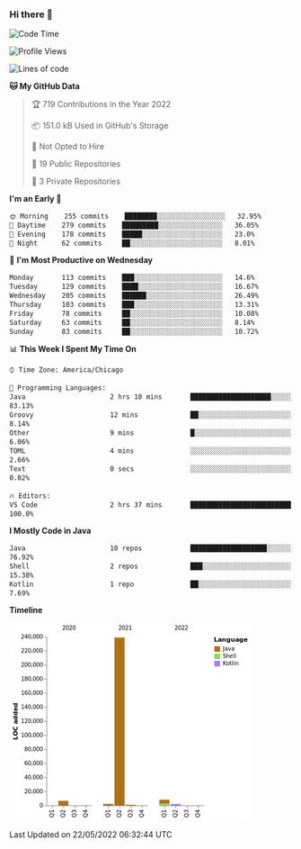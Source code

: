### Hi there 👋


<!--START_SECTION:waka-->
![Code Time](http://img.shields.io/badge/Code%20Time-0%20secs-blue)

![Profile Views](http://img.shields.io/badge/Profile%20Views-0-blue)

![Lines of code](https://img.shields.io/badge/From%20Hello%20World%20I%27ve%20Written-259%20Thousand%20lines%20of%20code-blue)

**🐱 My GitHub Data** 

> 🏆 719 Contributions in the Year 2022
 > 
> 📦 151.0 kB Used in GitHub's Storage 
 > 
> 🚫 Not Opted to Hire
 > 
> 📜 19 Public Repositories 
 > 
> 🔑 3 Private Repositories  
 > 
**I'm an Early 🐤** 

```text
🌞 Morning    255 commits    ████████░░░░░░░░░░░░░░░░░   32.95% 
🌆 Daytime    279 commits    █████████░░░░░░░░░░░░░░░░   36.05% 
🌃 Evening    178 commits    █████░░░░░░░░░░░░░░░░░░░░   23.0% 
🌙 Night      62 commits     ██░░░░░░░░░░░░░░░░░░░░░░░   8.01%

```
📅 **I'm Most Productive on Wednesday** 

```text
Monday       113 commits    ███░░░░░░░░░░░░░░░░░░░░░░   14.6% 
Tuesday      129 commits    ████░░░░░░░░░░░░░░░░░░░░░   16.67% 
Wednesday    205 commits    ██████░░░░░░░░░░░░░░░░░░░   26.49% 
Thursday     103 commits    ███░░░░░░░░░░░░░░░░░░░░░░   13.31% 
Friday       78 commits     ██░░░░░░░░░░░░░░░░░░░░░░░   10.08% 
Saturday     63 commits     ██░░░░░░░░░░░░░░░░░░░░░░░   8.14% 
Sunday       83 commits     ██░░░░░░░░░░░░░░░░░░░░░░░   10.72%

```


📊 **This Week I Spent My Time On** 

```text
⌚︎ Time Zone: America/Chicago

💬 Programming Languages: 
Java                     2 hrs 10 mins       ████████████████████░░░░░   83.13% 
Groovy                   12 mins             ██░░░░░░░░░░░░░░░░░░░░░░░   8.14% 
Other                    9 mins              █░░░░░░░░░░░░░░░░░░░░░░░░   6.06% 
TOML                     4 mins              ░░░░░░░░░░░░░░░░░░░░░░░░░   2.66% 
Text                     0 secs              ░░░░░░░░░░░░░░░░░░░░░░░░░   0.02%

🔥 Editors: 
VS Code                  2 hrs 37 mins       █████████████████████████   100.0%

```

**I Mostly Code in Java** 

```text
Java                     10 repos            ███████████████████░░░░░░   76.92% 
Shell                    2 repos             ███░░░░░░░░░░░░░░░░░░░░░░   15.38% 
Kotlin                   1 repo              ██░░░░░░░░░░░░░░░░░░░░░░░   7.69%

```


**Timeline**

![Chart not found](https://raw.githubusercontent.com/powercasgamer/powercasgamer/master/charts/bar_graph.png) 


 Last Updated on 22/05/2022 06:32:44 UTC
<!--END_SECTION:waka-->
